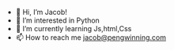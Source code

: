 - 👋 Hi, I’m Jacob!
- 👀 I’m interested in Python
- 🌱 I’m currently learning Js,html,Css
- 📫 How to reach me jacob@pengwinning.com
